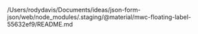 /Users/rodydavis/Documents/ideas/json-form-json/web/node_modules/.staging/@material/mwc-floating-label-55632ef9/README.md